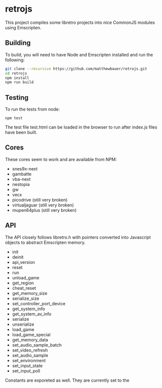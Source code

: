 # retrojs

This project compiles some libretro projects into nice CommonJS modules using Emscripten.

## Building
To build, you will need to have Node and Emscripten installed and run the following:

```sh
git clone --recursive https://github.com/matthewbauer/retrojs.git
cd retrojs
npm install
npm run build
```

## Testing
To run the tests from node:
```
npm test
```

The test file test.html can be loaded in the browser to run after index.js files have been built.

## Cores
These cores seem to work and are available from NPM:

* snes9x-next
* gambatte
* vba-next
* nestopia
* gw
* vecx
* picodrive (still very broken)
* virtualjaguar (still very broken)
* mupen64plus (still very broken)

## API
The API closely follows libretro.h with pointers converted into Javascript objects to abstract Emscripten memory.

* init
* deinit
* api_version
* reset
* run
* unload_game
* get_region
* cheat_reset
* get_memory_size
* serialize_size
* set_controller_port_device
* get_system_info
* get_system_av_info
* serialize
* unserialize
* load_game
* load_game_special
* get_memory_data
* set_audio_sample_batch
* set_video_refresh
* set_audio_sample
* set_environment
* set_input_state
* set_input_poll

Constants are exporeted as well. They are currently set to the 

